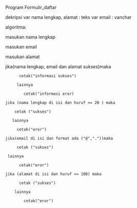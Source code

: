 Program Formulir_daftar

dekripsi
var nama lengkap, alamat : teks
var email : vanchar

algoritma:

masukan nama lengkap

masukan email

masukan alamat 

 jika(nama lengkap, email dan alamat sukses)maka
   
          cetak("informasi sukses")
          
         lainnya 
         
            cetak("informasi eror)

    jika (nama lengkap di isi dan huruf <= 20 ) maka
    
        cetak ("sukses")
        
       lainnya 
       
         cetak("eror")

    jika(email di isi dan format ada ("@","."))maka
    
         cetak ("sukses")
         
     lainnya
     
          cetak("eror")                   

    jika (alamat di isi dan huruf <= 100) maka
    
          cetak ("sukses")
          
        lainnya
        
            cetak("eror")

  
          
          

